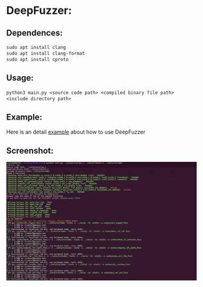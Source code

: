 # DeepFuzzer: 
 
## Dependences:
    sudo apt install clang
    sudo apt install clang-format
    sudo apt install cproto

    
## Usage:
    python3 main.py <source code path> <compiled binary file path> <include directory path>

## Example:
Here is an detail [example](./example.md) about how to use DeepFuzzer

## Screenshot:
![alt text](doc/screenshot.png)
